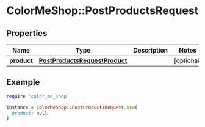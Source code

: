 # ColorMeShop::PostProductsRequest

## Properties

| Name | Type | Description | Notes |
| ---- | ---- | ----------- | ----- |
| **product** | [**PostProductsRequestProduct**](PostProductsRequestProduct.md) |  | [optional] |

## Example

```ruby
require 'color_me_shop'

instance = ColorMeShop::PostProductsRequest.new(
  product: null
)
```

